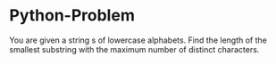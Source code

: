 # Python-Problem

You are given a string s of lowercase alphabets. Find the length of the smallest substring with the maximum number of distinct characters.
